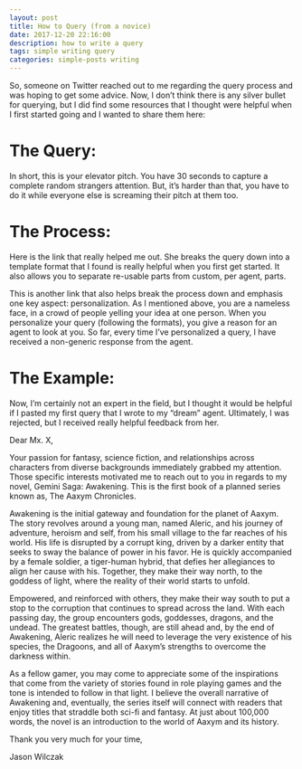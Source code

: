 ```yaml
---
layout: post
title: How to Query (from a novice)
date: 2017-12-20 22:16:00
description: how to write a query
tags: simple writing query
categories: simple-posts writing
---
```



So, someone on Twitter reached out to me regarding the query process and was hoping to get some advice.  Now, I don’t think there is any silver bullet for querying, but I did find some resources that I thought were helpful when I first started going and I wanted to share them here:

# The Query:

In short, this is your elevator pitch.  You have 30 seconds to capture a complete random strangers attention.  But, it’s harder than that, you have to do it while everyone else is screaming their pitch at them too.

# The Process:

Here is the link that really helped me out.  She breaks the query down into a template format that I found is really helpful when you first get started.  It also allows you to separate re-usable parts from custom, per agent, parts.

This is another link that also helps break the process down and emphasis one key aspect: personalization.  As I mentioned above, you are a nameless face, in a crowd of people yelling your idea at one person.  When you personalize your query (following the formats), you give a reason for an agent to look at you.  So far, every time I’ve personalized a query, I have received a non-generic response from the agent.

# The Example:

Now, I’m certainly not an expert in the field, but I thought it would be helpful if I pasted my first query that I wrote to my “dream” agent.  Ultimately, I was rejected, but I received really helpful feedback from her.

Dear Mx. X,


  Your passion for fantasy, science fiction, and relationships across characters from diverse backgrounds immediately grabbed my attention. Those specific interests motivated me to reach out to you in regards to my novel, Gemini Saga: Awakening.  This is the first book of a planned series known as, The Aaxym Chronicles.

 

  Awakening is the initial gateway and foundation for the planet of Aaxym.  The story revolves around a young man, named Aleric, and his journey of adventure, heroism and self, from his small village to the far reaches of his world.  His life is disrupted by a corrupt king, driven by a darker entity that seeks to sway the balance of power in his favor.  He is quickly accompanied by a female soldier, a tiger-human hybrid, that defies her allegiances to align her cause with his.  Together, they make their way north, to the goddess of light, where the reality of their world starts to unfold.

 

  Empowered, and reinforced with others, they make their way south to put a stop to the corruption that continues to spread across the land.  With each passing day, the group encounters gods, goddesses, dragons, and the undead.  The greatest battles, though, are still ahead and, by the end of Awakening, Aleric realizes he will need to leverage the very existence of his species, the Dragoons, and all of Aaxym’s strengths to overcome the darkness within.

  As a fellow gamer, you may come to appreciate some of the inspirations that come from the variety of stories found in role playing games and the tone is intended to follow in that light.  I believe the overall narrative of Awakening and, eventually, the series itself will connect with readers that enjoy titles that straddle both sci-fi and fantasy.  At just about 100,000 words, the novel is an introduction to the world of Aaxym and its history.

Thank you very much for your time,

Jason Wilczak